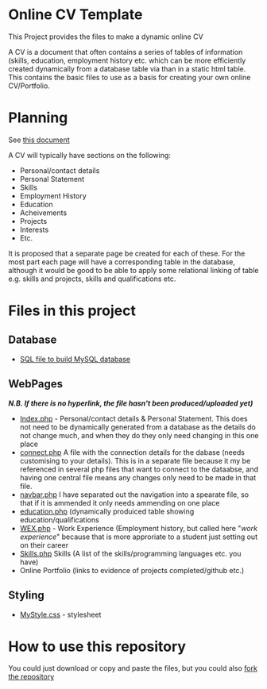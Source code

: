 # Online CV Template
This Project provides the files to make a dynamic online CV

A CV is a document that often contains a series of tables of information (skills, education, employment history etc. which can be more efficiently created dynamically from a database table via than in a static html table. This contains the basic files to use as a basis for creating your own online CV/Portfolio.

# Planning

See [this document](https://github.com/NeilParkerBSDC/Online-CV-Template/commit/dea4541d0426367647c29a62c79c32c3bb1ed86c)

A CV will typically have sections on the following:
- Personal/contact details
- Personal Statement
- Skills
- Employment History
- Education
- Acheivements
- Projects
- Interests
- Etc.

It is proposed that a separate page be created for each of these. For the most part each page will have a corresponding table in the database, although it would be good to be able to apply some relational linking of table e.g. skills and projects, skills and qualifications etc.

# Files in this project

## Database

- [SQL file to build MySQL database](https://github.com/NeilParkerBSDC/Online-CV-Template/blob/master/Database.sql)

## WebPages
***N.B. If there is no hyperlink, the file hasn't been produced/uploaded yet)***
- [Index.php](https://github.com/NeilParkerBSDC/Online-CV-Template/blob/master/Index.php) - Personal/contact details & Personal Statement. This does not need to be dynamically generated from a database as the details do not change much, and when they do they only need changing in this one place
- [connect.php](https://github.com/NeilParkerBSDC/Online-CV-Template/blob/master/connect.php) A file with the connection details for the dabase (needs customising to your details). This is in a separate file because it my be referenced in several php files that want to connect to the dataabse, and having one central file means any changes only need to be made in that file.
- [navbar.php](https://github.com/NeilParkerBSDC/Online-CV-Template/blob/master/navbar.php) I have separated out the navigation into a spearate file, so that if it is ammended it only needs ammending on one place
- [education.php](https://github.com/NeilParkerBSDC/Online-CV-Template/blob/master/education.php) (dynamically produiced table showing education/qualifications
- [WEX.php](https://github.com/NeilParkerBSDC/Online-CV-Template/blob/master/WEX.php) - Work Experience (Employment history, but called here "*work experience*" because that is more approriate to a student just setting out on their career
- [Skills.php](https://github.com/NeilParkerBSDC/Online-CV-Template/blob/master/Skills.php) Skills (A list of the skills/programming languages etc. you have)
- Online Portfolio (links to evidence of projects completed/github etc.)

## Styling

- [MyStyle.css](https://github.com/NeilParkerBSDC/Online-CV-Template/blob/master/MyStyle.css) - stylesheet

# How to use this repository

You could just download or copy and paste the files, but you could also [fork the repository](https://docs.github.com/en/get-started/quickstart/fork-a-repo)
